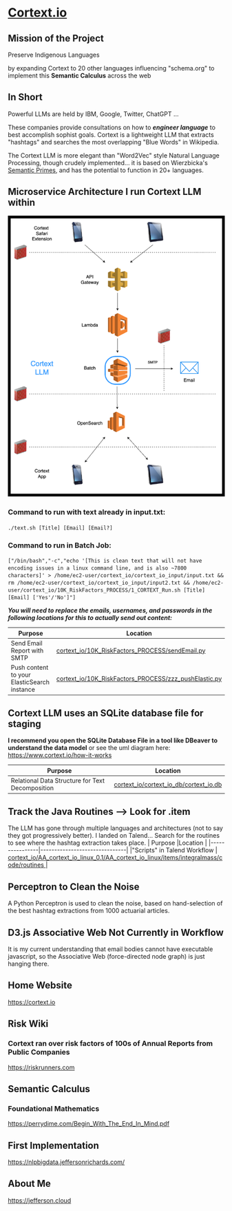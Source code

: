 # [Cortext.io](https://cortext.io)

## Mission of the Project
Preserve Indigenous Languages 

by
expanding Cortext to 20 other languages
influencing "schema.org" to implement this **Semantic Calculus** across the web

## In Short
Powerful LLMs are held by IBM, Google, Twitter, ChatGPT ...

These companies provide consultations on how to ***engineer language*** to best accomplish sophist goals.
Cortext is a lightweight LLM that extracts "hashtags" and searches the most overlapping "Blue Words" in Wikipedia.

The Cortext LLM is more elegant than "Word2Vec" style Natural Language Processing, though crudely implemented... it is based on Wierzbicka's [Semantic Primes](https://en.wikipedia.org/wiki/Natural_semantic_metalanguage), and has the potential to function in 20+ languages.



## Microservice Architecture I run Cortext LLM within

![Cortext_Arch_AWS_Services](Cortext_Arch_AWS_Services.png)



### Command to run with text already in input.txt:
`./text.sh [Title] [Email] [Email?]`

### Command to run in Batch Job:
`["/bin/bash","-c","echo '[This is clean text that will not have encoding issues in a linux command line, and is also ~7800 characters]' > /home/ec2-user/cortext_io/cortext_io_input/input.txt && rm /home/ec2-user/cortext_io/cortext_io_input/input2.txt && /home/ec2-user/cortext_io/10K_RiskFactors_PROCESS/1_CORTEXT_Run.sh [Title] [Email] ['Yes'/'No']"]`

***You will need to replace the emails, usernames, and passwords in the following locations for this to actually send out content:***




|     Purpose        |Location                         |
|----------------|-------------------------------|
|Send Email Report with SMTP|[cortext_io/10K_RiskFactors_PROCESS/sendEmail.py](cortext_io/10K_RiskFactors_PROCESS/sendEmail.py)            |
|Push content to your ElasticSearch instance          |[cortext_io/10K_RiskFactors_PROCESS/zzz_pushElastic.py](cortext_io/10K_RiskFactors_PROCESS/zzz_pushElastic.py)            |


## Cortext LLM uses an SQLite database file for staging
**I recommend you open the SQLite Database File in a tool like DBeaver to understand the data model**
or see the uml diagram here: https://www.cortext.io/how-it-works

|     Purpose        |Location                         |
|----------------|-------------------------------|
|Relational Data Structure for Text Decomposition | [cortext_io/cortext_io_db/cortext_io.db](cortext_io/cortext_io_db/cortext_io.db)           |


## Track the Java Routines --> Look for .item
The LLM has gone through multiple languages and architectures (not to say they got progressively better). I landed on Talend... Search for the routines to see where the hashtag extraction takes place.
|     Purpose        |Location                         |
|----------------|-------------------------------|
|"Scripts" in Talend Workflow | [cortext_io/AA_cortext_io_linux_0.1/AA_cortext_io_linux/items/integralmass/code/routines ](cortext_io/AA_cortext_io_linux_0.1/AA_cortext_io_linux/items/integralmass/code/routines)           |

 

## Perceptron to Clean the Noise
A Python Perceptron is used to clean the noise, based on hand-selection of the best hashtag extractions from 1000 actuarial articles.

## D3.js Associative Web Not Currently in Workflow
It is my current understanding that email bodies cannot have executable javascript, so the Associative Web (force-directed node graph) is just hanging there.


## Home Website
https://cortext.io

## Risk Wiki
### Cortext ran over risk factors of 100s of Annual Reports from Public Companies
https://riskrunners.com


## Semantic Calculus
### Foundational Mathematics
https://perrydime.com/Begin_With_The_End_In_Mind.pdf

## First Implementation
https://nlpbigdata.jeffersonrichards.com/

## About Me
https://jefferson.cloud
